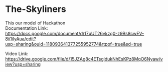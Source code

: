 # The-Skyliners
This our model of Hackathon<br />
 Documentation Link:<br /> https://docs.google.com/document/d/17uUT26ykzg0-z9Bs8cwEV-8ii1iIyAua/edit?usp=sharing&ouid=118093641377255952774&rtpof=true&sd=true <br />
 
 Video Link: <br/> https://drive.google.com/file/d/15JZAg8c4ETsgldukNhEsKPz8MqO6Nyaw/view?usp=sharing<br />  
